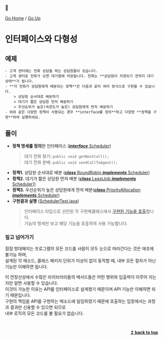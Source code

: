 ### :open_book:

[Go Home](https://github.com/devJRL/CodeLab-JAVA-Basic#codelab-java-basic) / [Go Up](..#ch09인터페이스)

# 인터페이스와 다형성

## 예제

	- 고객 센터에는 전화 상담을 하는 상담원들이 있습니다.
	- 고객 센터로 전화가 오면 대기열에 저장됩니다. 전화는 **상담원이 지정되기 전까지 대기 상태**가 됩니다.
	- **각 전화가 상담원에게 배분되는 정책**은 다음과 같이 여러 방식으로 구현될 수 있습니다.
		> 상담원 순서대로 배분하기
		> 대기가 짧은 상담원 먼저 배분하기
		> 우선순위가 높은(숙련도가 높은) 상담원에게 먼저 배분하기
	- 위와 같은 다양한 정책이 사용되는 경우 **interface를 정의**하고 다양한 **정책을 구현**하여 실행하세요.

## 풀이
  - **정책 명세를 정의**한 인터페이스 ([**_interface_** Scheduler](./Scheduler.java#L6)) 
    > 대기 전화 찾기: `public void getNextCall();`  
    > 대기 전화 분배: `public void sendCallToAgent();`
  - **정책1.** 상담원 순서대로 배분 ([**_class_** RoundRobin **_implements_** Scheduler](./RoundRobin.java#L6))
  - **정책2.** 대기가 짧은 상담원 먼저 배분 ([**_class_** LeastJob **_implements_** Scheduler](./LeastJob.java#L6)])
  - **정책3.** 우선순위가 높은 상담원에게 먼저 배분([**_class_** PriorityAllocation **_implements_** Scheduler](./PriorityAllocation.java#L6))
  - **구현결과 실행** ([SchedulerTest.java](./SchedulerTest.java#L5))
    > 인터페이스 타입으로 선언된 각 구현체클래스에서 [구현된 기능을 호출](./SchedulerTest.java#L33)합니다.  
    > 기능의 명세만 보고 해당 기능을 호출하여 사용 가능합니다.  

### 짚고 넘어가기

점점 방대해지는 프로그램의 모든 코드를 사람이 모두 눈으로 따라간다는 것은 애초에 불가능 하며,  
설계된 각 메소드, 클래스 패키지 단위가 이상이 없이 동작할 때, 내부 모든 절차가 아닌 기능만 이해하면 됩니다.

이 연장선상에서 수많은 라이브러리들의 메서드들은 어떤 행위와 입출력이 이루어 지는지만 알면 사용할 수 있습니다.  
이것이 가능한 이유는 API를 인터페이스로 설계했기 때문이며  API 기능만 이해하면 되기 때문입니다.  
구현의 책임을 API를 구현하는 메소드에 일임하였기 때문에 호출하는 입장에서는 과정과 결과만 신용할 수 있으면 되므로  
내부 로직의 모든 코드를 볼 필요가 없습니다.

<br/><div align="right"><b><a href="#open_book">↥ back to top</a></b></div><br/>
